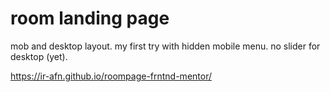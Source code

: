 # room landing page

mob and desktop layout. my first try with hidden mobile menu.
no slider for desktop (yet).

https://ir-afn.github.io/roompage-frntnd-mentor/
